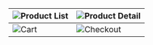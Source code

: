 | ![Product List](https://github.com/user-attachments/assets/c61c0ed6-5743-49dc-becc-06f814067794) | ![Product Detail](https://github.com/user-attachments/assets/fe814fbf-89a4-4e2b-af4c-0bf08bb71c46) |
|--------------------------------------------------------------------------------------------------|---------------------------------------------------------------------------------------------------|
| ![Cart](https://github.com/user-attachments/assets/1e2acee4-9688-4829-bb2a-fe93cb0fd689)         | ![Checkout](https://github.com/user-attachments/assets/85fd7c76-cde0-4006-9b69-7e933d980e74)     |



